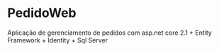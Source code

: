 # PedidoWeb
Aplicação de gerenciamento de pedidos com asp.net core 2.1 + Entity Framework + Identity + Sql Server
